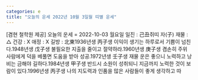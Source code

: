```yaml
---
categories: e
title: "오늘의 운세 2022년 10월 3일월 띠별 운세"
---
```

[겸현 철학원 제공] 오늘의 운세 = 2022-10-03 월요일 일진 : 己丑쥐띠 자(子) 재물 : △ 건강 : X 애정 : X 길방 : 北東1936년생 丙子생 이익이 생기는 하루로서 기쁨이 넘친다.1948년생 戊子생 불필요한 지출을 줄이고 절약하라.1960년생 庚子생 겸손히 주위사람에게 덕을 베풀면 도움을 받아 성공.1972년생 壬子생 재물 운은 좋으니 노력하고 낭비는 금해야 길하다.1984년생 甲子생 반드시 소원이 성취되니 지금까지 노력한 것이 보람이 있다.1996년생 丙子생 나의 지도력과 인품을 많은 사람들이 좋게 생각하고 따